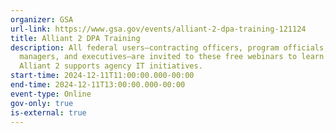 ```yaml
---
organizer: GSA
url-link: https://www.gsa.gov/events/alliant-2-dpa-training-121124
title: Alliant 2 DPA Training
description: All federal users—contracting officers, program officials,
  managers, and executives—are invited to these free webinars to learn how
  Alliant 2 supports agency IT initiatives.
start-time: 2024-12-11T11:00:00.000-00:00
end-time: 2024-12-11T13:00:00.000-00:00
event-type: Online
gov-only: true
is-external: true
---
```


